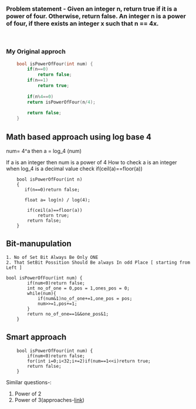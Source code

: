 ### Problem statement - Given an integer n, return true if it is a power of four. Otherwise, return false. An integer n is a power of four, if there exists an integer x such that n == 4x.
<br>

### My Original approch

```cpp
    bool isPowerOfFour(int num) {
        if(n==0)
            return false;
        if(n==1)
            return true;
        
        if(n%4==0)
        return isPowerOfFour(n/4);
        
        return false;
    }
```
## Math based approach using log base 4

num= 4^a
then a = log_4 (num)

If a is an integer then num is a power of 4
How to check a is an integer when log_4 is a decimal value
check if(ceil(a)==floor(a))
```cp
    bool isPowerOfFour(int n) 
    {
       if(n==0)return false;

       float a= log(n) / log(4);
      
        if(ceil(a)==floor(a))
            return true;
        return false;
    }
``` 
## Bit-manupulation
    1. No of Set Bit Always Be Only ONE 
    2. That SetBit Possition Should Be always In odd Place [ starting from Left ] 
```cp
bool isPowerOfFour(int num) {
        if(num<0)return false;
        int no_of_one = 0,pos = 1,ones_pos = 0;
        while(num){
            if(num&1)no_of_one+=1,one_pos = pos;
            num>>=1,pos+=1;
        }
        return no_of_one==1&&one_pos&1;
    }
```
## Smart approach
```cp
    bool isPowerOfFour(int num) {
        if(num<0)return false;
        for(int i=0;i<32;i+=2)if(num==1<<i)return true;
        return false;
    }

```
Similar questions-:
1. Power of 2
2. Power of 3(approaches-[link](https://leetcode.com/problems/power-of-three/discuss/1178701/Power-Of-Three-or-Loops-Recursive-Direct-Approach-or-Multiple-Solutions-Explained-w-Clean-Code))
 
